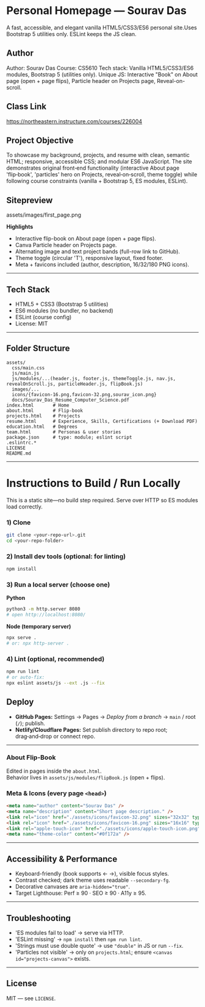# Personal Homepage — Sourav Das

A fast, accessible, and elegant vanilla HTML5/CSS3/ES6 personal site.Uses Bootstrap 5 utilities only.
ESLint keeps the JS clean.

## Author
Author: Sourav Das
Course: CS5610
Tech stack: Vanilla HTML5/CSS3/ES6 modules, Bootstrap 5 (utilities only).
Unique JS: Interactive "Book" on About page (open + page flips), Particle header on Projects page, Reveal-on-scroll.

## Class Link

https://northeastern.instructure.com/courses/226004

## Project Objective
To showcase my background, projects, and resume with clean, semantic HTML; responsive, accessible CSS; and modular ES6 JavaScript. The site demonstrates original front‑end functionality (interactive About page 'flip‑book', 'particles' hero on Projects, reveal‑on‑scroll, theme toggle) while following course constraints (vanilla + Bootstrap 5, ES modules, ESLint).

## Sitepreview
assets/images/first_page.png

**Highlights**
- Interactive flip-book on About page (open + page flips).
- Canva Particle header on Projects page.
- Alternating image and text project bands (full-row link to GitHub).
- Theme toggle (circular 'T'), responsive layout, fixed footer.
- Meta + favicons included (author, description, 16/32/180 PNG icons).

---

## Tech Stack
- HTML5 + CSS3 (Bootstrap 5 utilities)
- ES6 modules (no bundler, no backend)
- ESLint (course config)
- License: MIT

---

## Folder Structure
```
assets/
  css/main.css
  js/main.js
  js/modules/...(header.js, footer.js, themeToggle.js, nav.js, revealOnScroll.js, particleHeader.js, flipBook.js)
  images/...
  icons/{favicon-16.png,favicon-32.png,sourav_icon.png}
  docs/Sourav_Das_Resume_Computer_Science.pdf
index.html       # Home
about.html       # Flip-book
projects.html    # Projects
resume.html      # Experience, Skills, Certifications (+ Download PDF)
education.html   # Degrees
team.html        # Personas & user stories
package.json     # type: module; eslint script
.eslintrc.*
LICENSE
README.md
```

---

# Instructions to Build / Run Locally
This is a static site—no build step required. Serve over HTTP so ES modules load correctly.

### 1) Clone
```bash
git clone <your-repo-url>.git
cd <your-repo-folder>
```

### 2) Install dev tools (optional: for linting)
```bash
npm install
```

### 3) Run a local server (choose one)
**Python**
```bash
python3 -m http.server 8080
# open http://localhost:8080/
```
**Node (temporary server)**
```bash
npx serve .
# or: npx http-server .
```

### 4) Lint (optional, recommended)
```bash
npm run lint
# or auto-fix:
npx eslint assets/js --ext .js --fix
```

## Deploy
- **GitHub Pages:** Settings → Pages → *Deploy from a branch* → `main` / root (`/`); publish.  
- **Netlify/Cloudflare Pages:** Set publish directory to repo root; drag‑and‑drop or connect repo.
---

### About Flip-Book
Edited in pages inside the `about.html`.  
Behavior lives in `assets/js/modules/flipBook.js` (open + flips).


### Meta & Icons (every page `<head>`)
```html
<meta name="author" content="Sourav Das" />
<meta name="description" content="Short page description." />
<link rel="icon" href="./assets/icons/favicon-32.png" sizes="32x32" type="image/png" />
<link rel="icon" href="./assets/icons/favicon-16.png" sizes="16x16" type="image/png" />
<link rel="apple-touch-icon" href="./assets/icons/apple-touch-icon.png" />
<meta name="theme-color" content="#0f172a" />
```

---

## Accessibility & Performance
- Keyboard-friendly (book supports ← →), visible focus styles.
- Contrast checked; dark theme uses readable `--secondary-fg`.
- Decorative canvases are `aria-hidden="true"`.
- Target Lighthouse: Perf ≥ 90 · SEO ≥ 90 · A11y ≥ 95.

---

## Troubleshooting
- 'ES modules fail to load' → serve via HTTP.  
- 'ESLint missing' → `npm install` then `npm run lint`.  
- 'Strings must use double quote' → use `"double"` in JS or run `--fix`.  
- 'Particles not visible' → only on `projects.html`; ensure `<canvas id="projects-canvas">` exists.

---

## License
MIT — see `LICENSE`.
